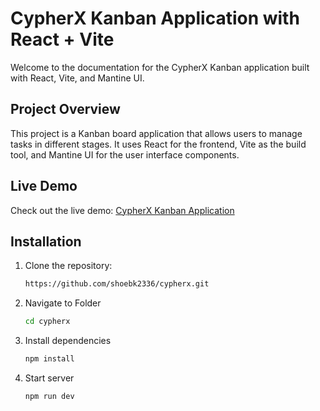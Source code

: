 # CypherX Kanban Application with React + Vite

Welcome to the documentation for the CypherX Kanban application built with React, Vite, and Mantine UI.

## Project Overview

This project is a Kanban board application that allows users to manage tasks in different stages. It uses React for the frontend, Vite as the build tool, and Mantine UI for the user interface components.

## Live Demo

Check out the live demo: [CypherX Kanban Application](https://cypherx-green.vercel.app/)


## Installation

1. Clone the repository:

   ```bash
   https://github.com/shoebk2336/cypherx.git

2. Navigate to Folder
   ```bash
   cd cypherx

3. Install dependencies
   ```bash
   npm install

4. Start server
   ```bash
   npm run dev
 
